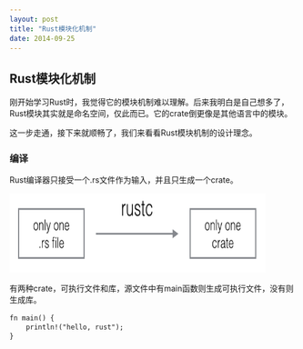 ```yaml
---
layout: post
title: "Rust模块化机制"
date: 2014-09-25
---
```


## Rust模块化机制

刚开始学习Rust时，我觉得它的模块机制难以理解。后来我明白是自己想多了，Rust模块其实就是命名空间，仅此而已。它的crate倒更像是其他语言中的模块。

这一步走通，接下来就顺畅了，我们来看看Rust模块机制的设计理念。


### 编译
Rust编译器只接受一个.rs文件作为输入，并且只生成一个crate。

<img src="/images/rustc.png" width="450px" height="140px" />

有两种crate，可执行文件和库，源文件中有main函数则生成可执行文件，没有则生成库。

```
fn main() {
    println!("hello, rust");
}
```
